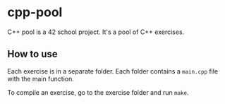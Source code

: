 # cpp-pool

C++ pool is a 42 school project. It's a pool of C++ exercises.

## How to use

Each exercise is in a separate folder. Each folder contains a `main.cpp` file with the main function.

To compile an exercise, go to the exercise folder and run `make`.
